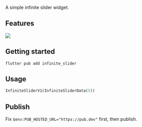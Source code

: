 <!--
This README describes the package. If you publish this package to pub.dev,
this README's contents appear on the landing page for your package.

For information about how to write a good package README, see the guide for
[writing package pages](https://dart.dev/tools/pub/writing-package-pages).

For general information about developing packages, see the Dart guide for
[creating packages](https://dart.dev/guides/libraries/create-packages)
and the Flutter guide for
[developing packages and plugins](https://flutter.dev/to/develop-packages).
-->

A simple infinite slider widget.

## Features

![](http://md.p1gd0g.cc/mmbiz_gif/OQRlA7Uf7SXvzRlibNyDrfvTiagsyiceGFA0Sriah80jEZUU0ia5fNIiau8lM2vRqibphcTiaN7vzFWaSK953Br3ZCHNXg/0?wx_fmt=gif)

## Getting started

`flutter pub add infinite_slider`

## Usage


```dart
InfiniteSliderV1(InfiniteSliderData(5))
```

## Publish

Fix `$env:PUB_HOSTED_URL="https://pub.dev"` first, then publish.